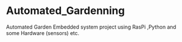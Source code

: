 # Automated_Gardenning
Automated Garden Embedded system project using RasPi ,Python and some Hardware (sensors) etc.

